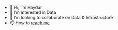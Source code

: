 - 👋 Hi, I’m Haydar
- 👀 I’m interested in Data
- 💞️ I’m looking to collaborate on Data & Infrastructure
- 📫 How to [reach me](https://id.linkedin.com/in/haydar-miezanie-abdul-jamil-916302162)

<!---
haydarmiezanie/haydarmiezanie is a ✨ special ✨ repository because its `README.md` (this file) appears on your GitHub profile.
You can click the Preview link to take a look at your changes.
--->
